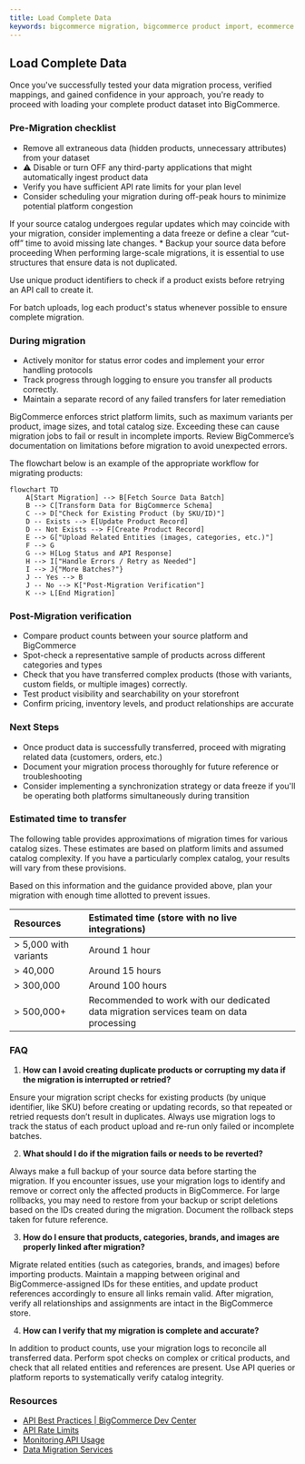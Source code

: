```yaml
---
title: Load Complete Data
keywords: bigcommerce migration, bigcommerce product import, ecommerce catalog migration, data migration guide, bigcommerce API, product data transfer, ecommerce platform migration, idempotent migration, rollback migration bigcommerce, referential integrity, bigcommerce API limits, product catalog import, ecommerce data validation, bigcommerce troubleshooting, migration best practices
---
```


## Load Complete Data 

Once you've successfully tested your data migration process, verified mappings, and gained confidence in your approach, you're ready to proceed with loading your complete product dataset into BigCommerce.

### Pre-Migration checklist

* Remove all extraneous data (hidden products, unnecessary attributes) from your dataset  
* ⚠️ Disable or turn OFF any third-party applications that might automatically ingest product data  
* Verify you have sufficient API rate limits for your plan level  
* Consider scheduling your migration during off-peak hours to minimize potential platform congestion  
<Callout type="info">
If your source catalog undergoes regular updates which may coincide with your migration, consider implementing a data freeze or define a clear “cut-off” time to avoid missing late changes.
</Callout>
* Backup your source data before proceeding

<Callout type="important">
When performing large-scale migrations, it is essential to use structures that ensure data is not duplicated.

Use unique product identifiers to check if a product exists before retrying an API call to create it.

For batch uploads, log each product's status whenever possible to ensure complete migration.
</Callout>

### During migration

* Actively monitor for status error codes and implement your error handling protocols  
* Track progress through logging to ensure you transfer all products correctly.
* Maintain a separate record of any failed transfers for later remediation
<Callout type="warning">
BigCommerce enforces strict platform limits, such as maximum variants per product, image sizes, and total catalog size. Exceeding these can cause migration jobs to fail or result in incomplete imports. Review BigCommerce’s documentation on limitations before migration to avoid unexpected errors.
</Callout>

The flowchart below is an example of the appropriate workflow for migrating products:

```mermaid
flowchart TD
    A[Start Migration] --> B[Fetch Source Data Batch]
    B --> C[Transform Data for BigCommerce Schema]
    C --> D["Check for Existing Product (by SKU/ID)"]
    D -- Exists --> E[Update Product Record]
    D -- Not Exists --> F[Create Product Record]
    E --> G["Upload Related Entities (images, categories, etc.)"]
    F --> G
    G --> H[Log Status and API Response]
    H --> I["Handle Errors / Retry as Needed"]
    I --> J{"More Batches?"}
    J -- Yes --> B
    J -- No --> K["Post-Migration Verification"]
    K --> L[End Migration]
```

### Post-Migration verification

* Compare product counts between your source platform and BigCommerce  
* Spot-check a representative sample of products across different categories and types  
* Check that you have transferred complex products (those with variants, custom fields, or multiple images) correctly.
* Test product visibility and searchability on your storefront  
* Confirm pricing, inventory levels, and product relationships are accurate

### Next Steps

* Once product data is successfully transferred, proceed with migrating related data (customers, orders, etc.)  
* Document your migration process thoroughly for future reference or troubleshooting  
* Consider implementing a synchronization strategy or data freeze if you'll be operating both platforms simultaneously during transition

### Estimated time to transfer

The following table provides approximations of migration times for various catalog sizes. These estimates are based on platform limits and assumed catalog complexity. If you have a particularly complex catalog, your results will vary from these provisions.

Based on this information and the guidance provided above, plan your migration with enough time allotted to prevent issues.

| Resources | Estimated time (store with no live integrations) |
| :---- | :---- |
| > 5,000 with variants  | Around 1 hour |
| > 40,000 | Around  15 hours |
| > 300,000 | Around 100 hours |
| > 500,000+ | Recommended to work with our dedicated data migration services team on data processing  |

### FAQ
1. **How can I avoid creating duplicate products or corrupting my data if the migration is interrupted or retried?**

Ensure your migration script checks for existing products (by unique identifier, like SKU) before creating or updating records, so that repeated or retried requests don’t result in duplicates. Always use migration logs to track the status of each product upload and re-run only failed or incomplete batches.

2. **What should I do if the migration fails or needs to be reverted?**

Always make a full backup of your source data before starting the migration. If you encounter issues, use your migration logs to identify and remove or correct only the affected products in BigCommerce. For large rollbacks, you may need to restore from your backup or script deletions based on the IDs created during the migration. Document the rollback steps taken for future reference.

3. **How do I ensure that products, categories, brands, and images are properly linked after migration?**

Migrate related entities (such as categories, brands, and images) before importing products. Maintain a mapping between original and BigCommerce-assigned IDs for these entities, and update product references accordingly to ensure all links remain valid. After migration, verify all relationships and assignments are intact in the BigCommerce store.

4. **How can I verify that my migration is complete and accurate?**

In addition to product counts, use your migration logs to reconcile all transferred data. Perform spot checks on complex or critical products, and check that all related entities and references are present. Use API queries or platform reports to systematically verify catalog integrity.
### Resources
* [API Best Practices | BigCommerce Dev Center](https://developer.bigcommerce.com/docs/start/best-practices)  
* [API Rate Limits](https://developer.bigcommerce.com/api-docs/getting-started/api-rate-limits)  
* [Monitoring API Usage](https://developer.bigcommerce.com/api-docs/getting-started/monitoring-api-usage)  
* [Data Migration Services](https://www.bigcommerce.com/services/data-migration/)  

